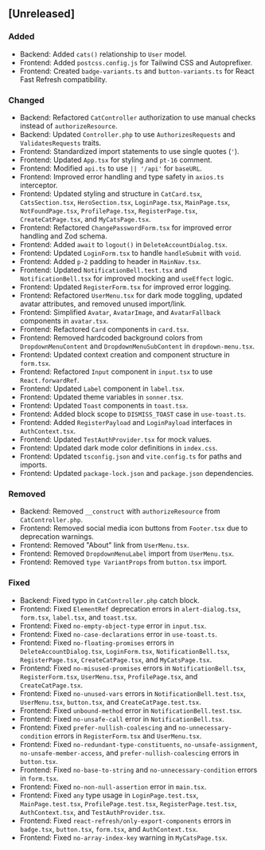 ## [Unreleased]

### Added
- Backend: Added `cats()` relationship to `User` model.
- Frontend: Added `postcss.config.js` for Tailwind CSS and Autoprefixer.
- Frontend: Created `badge-variants.ts` and `button-variants.ts` for React Fast Refresh compatibility.

### Changed
- Backend: Refactored `CatController` authorization to use manual checks instead of `authorizeResource`.
- Backend: Updated `Controller.php` to use `AuthorizesRequests` and `ValidatesRequests` traits.
- Frontend: Standardized import statements to use single quotes (`'`).
- Frontend: Updated `App.tsx` for styling and `pt-16` comment.
- Frontend: Modified `api.ts` to use `|| '/api'` for `baseURL`.
- Frontend: Improved error handling and type safety in `axios.ts` interceptor.
- Frontend: Updated styling and structure in `CatCard.tsx`, `CatsSection.tsx`, `HeroSection.tsx`, `LoginPage.tsx`, `MainPage.tsx`, `NotFoundPage.tsx`, `ProfilePage.tsx`, `RegisterPage.tsx`, `CreateCatPage.tsx`, and `MyCatsPage.tsx`.
- Frontend: Refactored `ChangePasswordForm.tsx` for improved error handling and Zod schema.
- Frontend: Added `await` to `logout()` in `DeleteAccountDialog.tsx`.
- Frontend: Updated `LoginForm.tsx` to handle `handleSubmit` with `void`.
- Frontend: Added `p-2` padding to header in `MainNav.tsx`.
- Frontend: Updated `NotificationBell.test.tsx` and `NotificationBell.tsx` for improved mocking and `useEffect` logic.
- Frontend: Updated `RegisterForm.tsx` for improved error logging.
- Frontend: Refactored `UserMenu.tsx` for dark mode toggling, updated avatar attributes, and removed unused import/link.
- Frontend: Simplified `Avatar`, `AvatarImage`, and `AvatarFallback` components in `avatar.tsx`.
- Frontend: Refactored `Card` components in `card.tsx`.
- Frontend: Removed hardcoded background colors from `DropdownMenuContent` and `DropdownMenuSubContent` in `dropdown-menu.tsx`.
- Frontend: Updated context creation and component structure in `form.tsx`.
- Frontend: Refactored `Input` component in `input.tsx` to use `React.forwardRef`.
- Frontend: Updated `Label` component in `label.tsx`.
- Frontend: Updated theme variables in `sonner.tsx`.
- Frontend: Updated `Toast` components in `toast.tsx`.
- Frontend: Added block scope to `DISMISS_TOAST` case in `use-toast.ts`.
- Frontend: Added `RegisterPayload` and `LoginPayload` interfaces in `AuthContext.tsx`.
- Frontend: Updated `TestAuthProvider.tsx` for mock values.
- Frontend: Updated dark mode color definitions in `index.css`.
- Frontend: Updated `tsconfig.json` and `vite.config.ts` for paths and imports.
- Frontend: Updated `package-lock.json` and `package.json` dependencies.

### Removed
- Backend: Removed `__construct` with `authorizeResource` from `CatController.php`.
- Frontend: Removed social media icon buttons from `Footer.tsx` due to deprecation warnings.
- Frontend: Removed "About" link from `UserMenu.tsx`.
- Frontend: Removed `DropdownMenuLabel` import from `UserMenu.tsx`.
- Frontend: Removed `type VariantProps` from `button.tsx` import.

### Fixed
- Backend: Fixed typo in `CatController.php` catch block.
- Frontend: Fixed `ElementRef` deprecation errors in `alert-dialog.tsx`, `form.tsx`, `label.tsx`, and `toast.tsx`.
- Frontend: Fixed `no-empty-object-type` error in `input.tsx`.
- Frontend: Fixed `no-case-declarations` error in `use-toast.ts`.
- Frontend: Fixed `no-floating-promises` errors in `DeleteAccountDialog.tsx`, `LoginForm.tsx`, `NotificationBell.tsx`, `RegisterPage.tsx`, `CreateCatPage.tsx`, and `MyCatsPage.tsx`.
- Frontend: Fixed `no-misused-promises` errors in `NotificationBell.tsx`, `RegisterForm.tsx`, `UserMenu.tsx`, `ProfilePage.tsx`, and `CreateCatPage.tsx`.
- Frontend: Fixed `no-unused-vars` errors in `NotificationBell.test.tsx`, `UserMenu.tsx`, `button.tsx`, and `CreateCatPage.test.tsx`.
- Frontend: Fixed `unbound-method` error in `NotificationBell.test.tsx`.
- Frontend: Fixed `no-unsafe-call` error in `NotificationBell.tsx`.
- Frontend: Fixed `prefer-nullish-coalescing` and `no-unnecessary-condition` errors in `RegisterForm.tsx` and `UserMenu.tsx`.
- Frontend: Fixed `no-redundant-type-constituents`, `no-unsafe-assignment`, `no-unsafe-member-access`, and `prefer-nullish-coalescing` errors in `button.tsx`.
- Frontend: Fixed `no-base-to-string` and `no-unnecessary-condition` errors in `form.tsx`.
- Frontend: Fixed `no-non-null-assertion` error in `main.tsx`.
- Frontend: Fixed `any` type usage in `LoginPage.test.tsx`, `MainPage.test.tsx`, `ProfilePage.test.tsx`, `RegisterPage.test.tsx`, `AuthContext.tsx`, and `TestAuthProvider.tsx`.
- Frontend: Fixed `react-refresh/only-export-components` errors in `badge.tsx`, `button.tsx`, `form.tsx`, and `AuthContext.tsx`.
- Frontend: Fixed `no-array-index-key` warning in `MyCatsPage.tsx`.